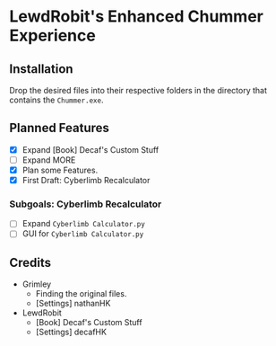 # LewdRobit's Enhanced Chummer Experience
## Installation
Drop the desired files into their respective folders in the directory that contains the `Chummer.exe`.

## Planned Features
- [x] Expand \[Book\] Decaf's Custom Stuff
- [ ] Expand MORE
- [x] Plan some Features.
- [x] First Draft: Cyberlimb Recalculator
### Subgoals: Cyberlimb Recalculator
- [ ] Expand `Cyberlimb Calculator.py`
- [ ] GUI for `Cyberlimb Calculator.py`

## Credits
* Grimley
  * Finding the original files.
  * \[Settings\] nathanHK
* LewdRobit
  * \[Book\] Decaf's Custom Stuff
  * \[Settings\] decafHK